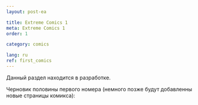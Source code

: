 ```yaml
---
layout: post-ea

title: Extreme Comics 1
meta: Extreme Comics 1
order: 1

category: comics

lang: ru
ref: first_comics
---
```


Данный раздел находится в разработке.

Черновик половины первого номера (немного позже будут добавленны новые страницы комикса):

<a data-fancybox="gallery" href="/img/extreme_comics/1.jpg"><img src="/img/extreme_comics/1.jpg" alt=""></a>
<a data-fancybox="gallery" href="/img/extreme_comics/2.jpg"><img src="/img/extreme_comics/2.jpg" alt=""></a>
<a data-fancybox="gallery" href="/img/extreme_comics/3.jpg"><img src="/img/extreme_comics/3.jpg" alt=""></a>
<a data-fancybox="gallery" href="/img/extreme_comics/4.jpg"><img src="/img/extreme_comics/4.jpg" alt=""></a>
<a data-fancybox="gallery" href="/img/extreme_comics/5.jpg"><img src="/img/extreme_comics/5.jpg" alt=""></a>
<a data-fancybox="gallery" href="/img/extreme_comics/6.jpg"><img src="/img/extreme_comics/6.jpg" alt=""></a>
<a data-fancybox="gallery" href="/img/extreme_comics/7.jpg"><img src="/img/extreme_comics/7.jpg" alt=""></a>
<a data-fancybox="gallery" href="/img/extreme_comics/8.jpg"><img src="/img/extreme_comics/8.jpg" alt=""></a>
<a data-fancybox="gallery" href="/img/extreme_comics/9.jpg"><img src="/img/extreme_comics/9.jpg" alt=""></a>
<a data-fancybox="gallery" href="/img/extreme_comics/10.jpg"><img src="/img/extreme_comics/10.jpg" alt=""></a>
<a data-fancybox="gallery" href="/img/extreme_comics/11.jpg"><img src="/img/extreme_comics/11.jpg" alt=""></a>
